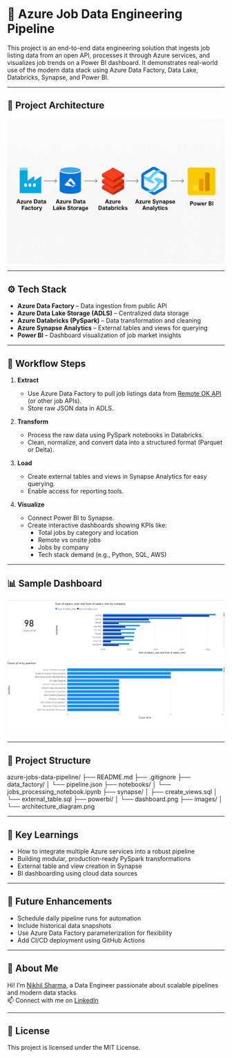 # 🔷 Azure Job Data Engineering Pipeline

This project is an end-to-end data engineering solution that ingests job listing data from an open API, processes it through Azure services, and visualizes job trends on a Power BI dashboard. It demonstrates real-world use of the modern data stack using Azure Data Factory, Data Lake, Databricks, Synapse, and Power BI.

---

## 📌 Project Architecture

![Architecture Diagram](images/architecture.png)

---

## ⚙️ Tech Stack

- **Azure Data Factory** – Data ingestion from public API
- **Azure Data Lake Storage (ADLS)** – Centralized data storage
- **Azure Databricks (PySpark)** – Data transformation and cleaning
- **Azure Synapse Analytics** – External tables and views for querying
- **Power BI** – Dashboard visualization of job market insights

---

## 🚀 Workflow Steps

1. **Extract**  
   - Use Azure Data Factory to pull job listings data from [Remote OK API](https://remoteok.com/api) (or other job APIs).
   - Store raw JSON data in ADLS.

2. **Transform**  
   - Process the raw data using PySpark notebooks in Databricks.
   - Clean, normalize, and convert data into a structured format (Parquet or Delta).

3. **Load**  
   - Create external tables and views in Synapse Analytics for easy querying.
   - Enable access for reporting tools.

4. **Visualize**  
   - Connect Power BI to Synapse.
   - Create interactive dashboards showing KPIs like:
     - Total jobs by category and location
     - Remote vs onsite jobs
     - Jobs by company
     - Tech stack demand (e.g., Python, SQL, AWS)

---

## 📊 Sample Dashboard

![Power BI Screenshot](powerbi/Untitled.jpg)

---

## 📁 Project Structure
azure-jobs-data-pipeline/
├── README.md
├── .gitignore
├── data_factory/
│   └── pipeline.json
├── notebooks/
│   └── jobs_processing_notebook.ipynb
├── synapse/
│   ├── create_views.sql
│   └── external_table.sql
├── powerbi/
│   └── dashboard.png
├── images/
│   └── architecture_diagram.png



---

## 🧠 Key Learnings

- How to integrate multiple Azure services into a robust pipeline
- Building modular, production-ready PySpark transformations
- External table and view creation in Synapse
- BI dashboarding using cloud data sources

---

## 🔮 Future Enhancements

- Schedule daily pipeline runs for automation
- Include historical data snapshots
- Use Azure Data Factory parameterization for flexibility
- Add CI/CD deployment using GitHub Actions

---

## 👤 About Me

Hi! I’m [Nikhil Sharma](https://www.linkedin.com/in/nikhilsharma1771), a Data Engineer passionate about scalable pipelines and modern data stacks.  
📫 Connect with me on [LinkedIn](https://www.linkedin.com/in/nikhilsharma1771)

---

## 📄 License

This project is licensed under the MIT License.

